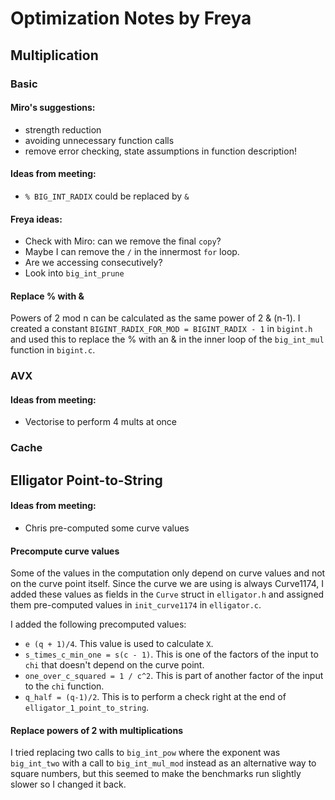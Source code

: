 # Optimization Notes by Freya

## Multiplication

### Basic

#### Miro's suggestions:
* strength reduction
* avoiding unnecessary function calls
* remove error checking, state assumptions in function description!

#### Ideas from meeting:
* `% BIG_INT_RADIX` could be replaced by `&`

#### Freya ideas:
* Check with Miro: can we remove the final `copy`?
* Maybe I can remove the `/` in the innermost `for` loop.
* Are we accessing consecutively?
* Look into `big_int_prune`

#### Replace % with &
Powers of 2 mod n can be calculated as the same power of 2 & (n-1). I created a constant
`BIGINT_RADIX_FOR_MOD = BIGINT_RADIX - 1` in `bigint.h` and used this to replace
the % with an & in the inner loop of the `big_int_mul` function in `bigint.c`.

### AVX

#### Ideas from meeting:
* Vectorise to perform 4 mults at once

### Cache

## Elligator Point-to-String
#### Ideas from meeting:
* Chris pre-computed some curve values

#### Precompute curve values
Some of the values in the computation only depend on curve values and not on the curve point
itself. Since the curve we are using is always Curve1174, I added these values as fields in the
`Curve` struct in `elligator.h` and assigned them pre-computed values in `init_curve1174` in
`elligator.c`.

I added the following precomputed values:
* `e (q + 1)/4`. This value is used to calculate `X`.
* `s_times_c_min_one = s(c - 1)`. This is one of the factors of the input to `chi` that doesn't
depend on the curve point.
* `one_over_c_squared = 1 / c^2`. This is part of another factor of the input to the `chi` function.
* `q_half = (q-1)/2`. This is to perform a check right at the end of `elligator_1_point_to_string`.

#### Replace powers of 2 with multiplications
I tried replacing two calls to `big_int_pow` where the exponent was `big_int_two` with
a call to `big_int_mul_mod` instead as an alternative way to square numbers, but this
seemed to make the benchmarks run slightly slower so I changed it back.
